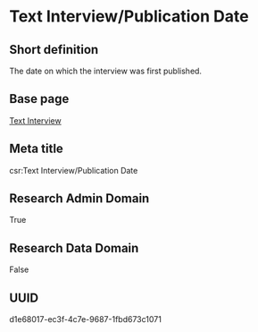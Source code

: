 # Text Interview/Publication Date
## Short definition
The date on which the interview was first published.
## Base page
[Text Interview](../../Objects/Text%20Interview.md)
## Meta title
csr:Text Interview/Publication Date
## Research Admin Domain
True
## Research Data Domain
False
## UUID
d1e68017-ec3f-4c7e-9687-1fbd673c1071
